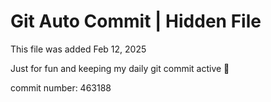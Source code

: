 # Git Auto Commit | Hidden File

This file was added Feb 12, 2025

Just for fun and keeping my daily git commit active 🤪

commit number: 463188
